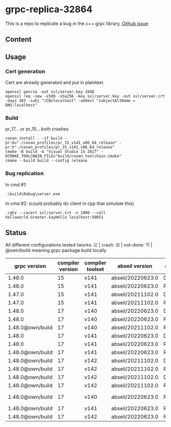# grpc-replica-32864

This is a repo to replicate a bug in the c++ grpc library, [Github issue](https://github.com/grpc/grpc/issues/32864)

## Content


## Usage

### Cert generation

Cert are already generated and put in plaintext

```
openssl genrsa -out ssl/server.key 2048
openssl req -new -x509 -sha256 -key ssl/server.key -out ssl/server.crt -days 365 -subj "/CN=localhost" -addext "subjectAltName = DNS:localhost"
```

### Build

pr_17... or pr_15... both crashes

```
conan install . -if build -pr:b="./conan_profiles/pr_15_v141_x86_64_release" -pr:h"./conan_profiles/pr_15_v141_x86_64_release"
cmake -B build -G "Visual Studio 15 2017" -DCMAKE_TOOLCHAIN_FILE="build/conan_toolchain.cmake"
cmake --build build --config release
```

### Bug replication

In cmd #1:
```
.\build\Debug\server.exe
```

In cmd #2: (could probably do client in cpp that simulate this)
```
./ghz --cacert ssl/server.crt -n 1000 --call helloworld.Greeter.SayHello localhost:50051
```

## Status

All different configurations tested (works: &#x2611; | crash: &#x2612; | not-done: ?) | @own/build meaning grpc package build locally

| grpc version | compiler version | compiler toolset | abseil version | config | status |
| --- | --- | --- | --- | --- | --- |
| 1.48.0 | 15 | v141 | abseil/20220623.0 | Debug | &#x2611; |
| 1.48.0 | 15 | v141 | abseil/20220623.0 | Release | &#x2612; |
| 1.47.0 | 15 | v141 | abseil/20211102.0 | Debug | &#x2611; |
| 1.47.0 | 15 | v141 | abseil/20211102.0 | Release | &#x2612; |
| 1.48.0 | 17 | v140 | abseil/20220623.0 | Debug | &#x2611; |
| 1.48.0 | 17 | v140 | abseil/20220623.0 | Release | ? |
| 1.48.0@own/build | 17 | v140 | abseil/20211102.0 | Release | &#x2611; |
| 1.48.0 | 17 | v141 | abseil/20220623.0 | Debug | &#x2611; |
| 1.48.0 | 17 | v141 | abseil/20220623.0 | Release | &#x2612; |
| 1.48.0@own/build | 17 | v141 | abseil/20220623.0 | Release | &#x2612; |
| 1.48.0@own/build | 17 | v142 | abseil/20211102.0 | Debug | &#x2611; |
| 1.48.0@own/build | 17 | v142 | abseil/20211102.0 | Release | &#x2611; |
| 1.48.0@own/build | 17 | v142 | abseil/20211102.0 | Debug | ? |
| 1.48.0@own/build | 17 | v142 | abseil/20211102.0 | Release | &#x2611; |
| 1.48.0@own/build | 17 | v140 | abseil/20220623.0 | Release | not buildable |
| 1.48.0@own/build | 17 | v141 | abseil/20220623.0 | Release | &#x2612; |
| 1.48.0@own/build | 17 | v142 | abseil/20220623.0 | Release | &#x2611; |